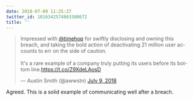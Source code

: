 ```yaml
---
date: 2018-07-09 11:25:27
twitter_id: 1016342574863388672
title: ''
---
```


<blockquote class="twitter-tweet"><p lang="en" dir="ltr">Impressed with <a href="https://twitter.com/timehop?ref_src=twsrc%5Etfw">@timehop</a> for swiftly disclosing and owning this breach, and taking the bold action of deactivating 21 million user accounts to err on the side of caution. <br><br>It&#39;s a rare example of a company truly putting its users before its bottom line.<a href="https://t.co/Z9XdeLAosD">https://t.co/Z9XdeLAosD</a></p>&mdash; Austin Smith (@awwstn) <a href="https://twitter.com/awwstn/status/1016339601986764800?ref_src=twsrc%5Etfw">July 9, 2018</a></blockquote>
<script async src="https://platform.twitter.com/widgets.js" charset="utf-8"></script>

Agreed. This is a solid example of communicating well after a breach.
